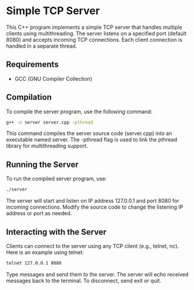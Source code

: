 # Simple TCP Server

This C++ program implements a simple TCP server that handles multiple clients using multithreading. The server listens on a specified port (default 8080) and accepts incoming TCP connections. Each client connection is handled in a separate thread.

## Requirements

- GCC (GNU Compiler Collection)

## Compilation

To compile the server program, use the following command:

```bash
g++ -o server server.cpp -pthread
```

This command compiles the server source code (server.cpp) into an executable named server. The -pthread flag is used to link the pthread library for multithreading support.

## Running the Server

To run the compiled server program, use:
```bash
./server
```

The server will start and listen on IP address 127.0.0.1 and port 8080 for incoming connections. Modify the source code to change the listening IP address or port as needed.

## Interacting with the Server

Clients can connect to the server using any TCP client (e.g., telnet, nc). Here is an example using telnet:

```bash
telnet 127.0.0.1 8080
```

Type messages and send them to the server. The server will echo received messages back to the terminal. To disconnect, send exit or quit.
